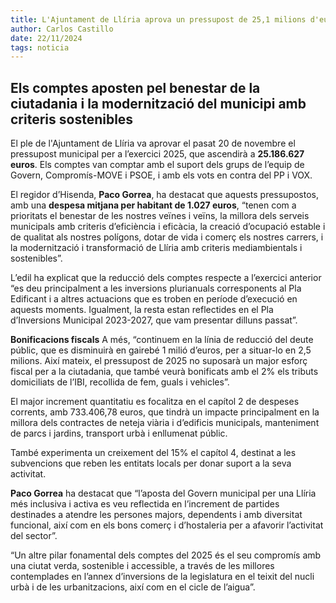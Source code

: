 ```yaml
---
title: L'Ajuntament de Llíria aprova un pressupost de 25,1 milions d'euros per al 2025
author: Carlos Castillo
date: 22/11/2024
tags: noticia 
---
```



## Els comptes aposten pel benestar de la ciutadania i la modernització del municipi amb criteris sostenibles

El ple de l'Ajuntament de Llíria va aprovar el pasat 20 de novembre el pressupost municipal per a l’exercici 2025, que ascendirà a **25.186.627 euros**. Els comptes van comptar amb el suport dels grups de l’equip de Govern, Compromís-MOVE i PSOE, i amb els vots en contra del PP i VOX.

El regidor d’Hisenda, **Paco Gorrea**, ha destacat que aquests pressupostos, amb una **despesa mitjana per habitant de 1.027 euros**, “tenen com a prioritats el benestar de les nostres veïnes i veïns, la millora dels serveis municipals amb criteris d’eficiència i eficàcia, la creació d’ocupació estable i de qualitat als nostres polígons, dotar de vida i comerç els nostres carrers, i la modernització i transformació de Llíria amb criteris mediambientals i sostenibles”.

L’edil ha explicat que la reducció dels comptes respecte a l’exercici anterior “es deu principalment a les inversions plurianuals corresponents al Pla Edificant i a altres actuacions que es troben en període d’execució en aquests moments. Igualment, la resta estan reflectides en el Pla d’Inversions Municipal 2023-2027, que vam presentar dilluns passat”.

**Bonificacions fiscals**
A més, “continuem en la línia de reducció del deute públic, que es disminuirà en gairebé 1 milió d’euros, per a situar-lo en 2,5 milions. Així mateix, el pressupost de 2025 no suposarà un major esforç fiscal per a la ciutadania, que també veurà bonificats amb el 2% els tributs domiciliats de l’IBI, recollida de fem, guals i vehicles”.

El major increment quantitatiu es focalitza en el capítol 2 de despeses corrents, amb 733.406,78 euros, que tindrà un impacte principalment en la millora dels contractes de neteja viària i d’edificis municipals, manteniment de parcs i jardins, transport urbà i enllumenat públic.

També experimenta un creixement del 15% el capítol 4, destinat a les subvencions que reben les entitats locals per donar suport a la seva activitat.

**Paco Gorrea** ha destacat que “l’aposta del Govern municipal per una Llíria més inclusiva i activa es veu reflectida en l’increment de partides destinades a atendre les persones majors, dependents i amb diversitat funcional, així com en els bons comerç i d’hostaleria per a afavorir l’activitat del sector”.

“Un altre pilar fonamental dels comptes del 2025 és el seu compromís amb una ciutat verda, sostenible i accessible, a través de les millores contemplades en l’annex d’inversions de la legislatura en el teixit del nucli urbà i de les urbanitzacions, així com en el cicle de l’aigua”.

